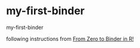 # my-first-binder
my-first-binder

following instructions from [From Zero to Binder in R!](https://github.com/alan-turing-institute/the-turing-way/blob/master/workshops/boost-research-reproducibility-binder/workshop-presentations/zero-to-binder-r.md)
